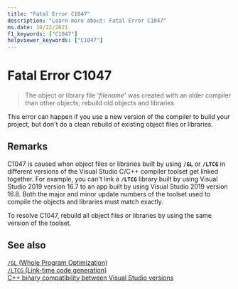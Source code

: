 ```yaml
---
title: "Fatal Error C1047"
description: "Learn more about: Fatal Error C1047"
ms.date: 10/22/2021
f1_keywords: ["C1047"]
helpviewer_keywords: ["C1047"]
---
```

# Fatal Error C1047

> The object or library file '*filename*' was created with an older compiler than other objects; rebuild old objects and libraries

This error can happen if you use a new version of the compiler to build your project, but don't do a clean rebuild of existing object files or libraries.

## Remarks

C1047 is caused when object files or libraries built by using **`/GL`** or **`/LTCG`** in different versions of the Visual Studio C/C++ compiler toolset get linked together. For example, you can't link a **`/LTCG`** library built by using Visual Studio 2019 version 16.7 to an app built by using Visual Studio 2019 version 16.8. Both the major and minor update numbers of the toolset used to compile the objects and libraries must match exactly.

To resolve C1047, rebuild all object files or libraries by using the same version of the toolset.

## See also

[`/GL` (Whole Program Optimization)](../../build/reference/gl-whole-program-optimization.md)\
[`/LTCG` (Link-time code generation)](../../build/reference/ltcg-link-time-code-generation.md)\
[C++ binary compatibility between Visual Studio versions](../../porting/binary-compat-2015-2017.md)
